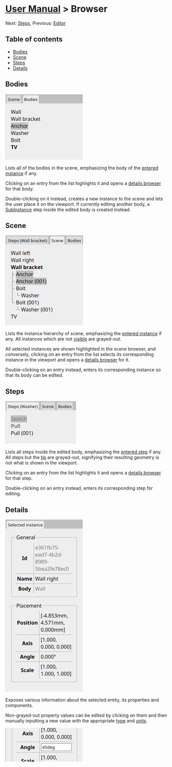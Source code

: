 # [User Manual](README.md) > Browser

Next: [Steps](steps.md),
Previous: [Editor](editor.md)

## Table of contents
- [Bodies](#bodies)
- [Scene](#scene)
- [Steps](#steps)
- [Details](#details)

## Bodies
![Bodies browser](images/bodies-browser.png)

Lists all of the bodies in the scene, emphasizing the body of the [entered instance](editor.md#scene) if any.

Clicking on an entry from the list highlights it and opens a [details browser](#details) for that body.

Double-clicking on it instead, creates a new instance to the scene and lets the user place it on the viewport. If currently editing another body, a [SubInstance](subinstance.md) step inside the edited body is created instead.

## Scene
![Scene browser](images/scene-browser.png)

Lists the instance hierarchy of scene, emphasizing the [entered instance](editor.md#scene) if any. All instances which are not [visible](editor.md#scene) are grayed-out.

All selected instances are shown highlighted in the scene browser, and conversely, clicking on an entry from the list selects its corresponding instance in the viewport and opens a [details browser](#details) for it.

Double-clicking on an entry instead, enters its corresponding instance so that its body can be edited.

## Steps
![Steps browser](images/steps-browser.png)

Lists all steps inside the edited body, emphasizing the [entered step](editor.md#scene) if any. All steps but the [tip](concepts.md#steps) are grayed-out, signifying their resulting geometry is not what is shown in the viewport.

Clicking on an entry from the list highlights it and opens a [details browser](#details) for that step.

Double-clicking on an entry instead, enters its corresponding step for editing.

## Details
![Details browser](images/details-browser.png)

Exposes various information about the selected entity, its properties and components.

Non-grayed-out property values can be edited by clicking on them and then manually inputting a new value with the appropriate [type](editor.md#value-types) and [units](editor.md#units).

![Editing a property inside the details browser](images/details-browser-edit-property.png)
